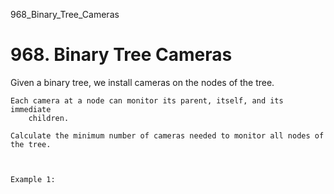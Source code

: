 968_Binary_Tree_Cameras
# 968. Binary Tree Cameras

Given a binary tree, we install cameras on the nodes of the tree. 

    Each camera at a node can monitor its parent, itself, and its immediate
        children.

    Calculate the minimum number of cameras needed to monitor all nodes of the tree.

     

    Example 1:
